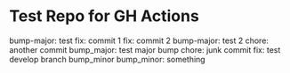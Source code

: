 # Test Repo for GH Actions

bump-major: test
fix: commit 1
fix: commit 2
bump-major: test 2
chore: another commit
bump_major: test major bump
chore: junk commit
fix: test develop branch
bump_minor
bump_minor: something
